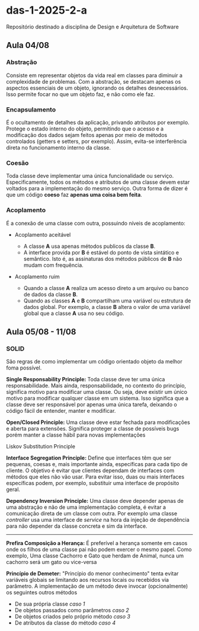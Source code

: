 # das-1-2025-2-a
Repositório destinado a disciplina de Design e Arquitetura de Software

## Aula 04/08 

### Abstração
Consiste em representar objetos da vida real em classes para diminuir a complexidade de problemas. Com a abstração, se destacam apenas os aspectos essenciais de um objeto, ignorando os detalhes desnecessários. Isso permite focar no que um objeto faz, e não como ele faz.

### Encapsulamento
É o ocultamento de detalhes da aplicação, privando atributos por exemplo. Protege o estado interno do objeto, permitindo que o acesso e a modificação dos dados sejam feitos apenas por meio de métodos controlados (getters e setters, por exemplo). Assim, evita-se interferência direta no funcionamento interno da classe.

### Coesão
Toda classe deve implementar uma única funcionalidade ou serviço. Especificamente, todos os métodos e atributos de uma classe devem estar voltados para a implementação do mesmo serviço. Outra forma de dizer é que um código **coeso** faz **apenas uma coisa bem feita**.
  
### Acoplamento
É a conexão de uma classe com outra, possuindo níveis de acoplamento:
- Acoplamento aceitável
  - A classe **A** usa apenas métodos publicos da classe **B**.
  - A interface provida por **B** é estável do ponto de vista sintático e semântico. Isto é, as assinaturas dos métodos públicos de **B** não mudam com frequência.

- Acoplamento ruim
  - Quando a classe **A** realiza um acesso direto a um arquivo ou banco de dados da classe **B**.
  - Quando as classes **A** e **B** compartilham uma variável ou estrutura de dados global. Por exemplo, a classe **B** altera o valor de uma variável global que a classe **A** usa no seu código.

## Aula 05/08 - 11/08

### SOLID
São regras de como implementar um código orientado objeto da melhor foma possível.

**Single Responsability Principle:**
Toda classe deve ter uma única responsabilidade. Mais ainda, responsabilidade, no contexto do princípio, significa motivo para modificar uma classe. Ou seja, deve existir um único motivo para modificar qualquer classe em um sistema. Isso significa que a classe deve ser responsável por apenas uma única tarefa, deixando o código fácil de entender, manter e modificar.

**Open/Closed Principle:** Uma classe deve estar fechada para modificações e aberta para extensões. Significa proteger a classe de possíveis bugs porém manter a classe hábil para novas implementações 

Liskov Substitution Principle

**Interface Segregation Principle:**
Define que interfaces têm que ser pequenas, coesas e, mais importante ainda, específicas para cada tipo de cliente. O objetivo é evitar que clientes dependam de interfaces com métodos que eles não vão usar. Para evitar isso, duas ou mais interfaces específicas podem, por exemplo, substituir uma interface de propósito geral.

**Dependency Inversion Principle:**
Uma classe deve depender apenas de uma abstração e não de uma implementação completa, é evitar a comunicação direta de um classe com outra. Por exemplo uma classe _controller_ usa uma interface de _service_ na hora da injeção de dependência para não depender da classe concreta e sim da interface.

---
**Prefira Composição a Herança:** É preferível a herança somente em casos onde os filhos de uma classe pai não podem exercer o mesmo papel. Como exemplo, Uma classe Cachorro e Gato que herdam de Animal, nunca um cachorro será um gato ou vice-versa

**Princípio de Demeter:** "Princípio do menor conhecimento" tenta evitar variáveis globais se limitando aos recursos locais ou recebidos via parâmetro. A implementação de um método deve invocar (opcionalmente) os seguintes outros métodos
- De sua própria classe _caso 1_
- De objetos passados como parâmetros _caso 2_
- De objetos criados pelo próprio método _caso 3_
- De atributos da classe do método _caso 4_
